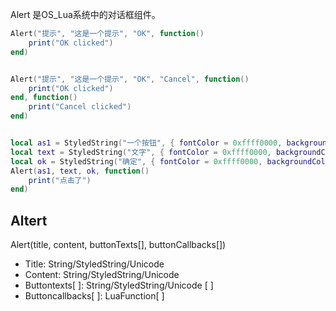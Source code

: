 Alert 是OS_Lua系统中的对话框组件。


```lua
Alert("提示", "这是一个提示", "OK", function()
    print("OK clicked")
end)


Alert("提示", "这是一个提示", "OK", "Cancel", function()
    print("OK clicked")
end, function()
    print("Cancel clicked")
end)


local as1 = StyledString("一个按钮", { fontColor = 0xffff0000, backgroundColor = 0xff00ff00, fontSize = 30 })
local text = StyledString("文字", { fontColor = 0xffff0000, backgroundColor = 0xff00ff00, fontSize = 30 })
local ok = StyledString("确定", { fontColor = 0xffff0000, backgroundColor = 0xff00ff00, fontSize = 30 })
Alert(as1, text, ok, function()
    print("点击了")
end)
```
## Altert
Alert(title, content, buttonTexts[], buttonCallbacks[])
- Title: String/StyledString/Unicode
- Content: String/StyledString/Unicode
- Buttontexts[ ]: String/StyledString/Unicode [ ]
- Buttoncallbacks[ ]: LuaFunction[ ]

